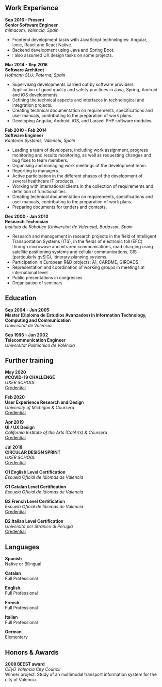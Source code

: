 ## Work Experience

**Sep 2016 - Present**  
**Senior Software Engineer**  
_mimacom, Valencia, Spain_

- Frontend development tasks with JavaScript technologies: Angular, Ionic, React and React Native.
- Backend development using Java and Spring Boot.
- I also assumed UX design tasks on some projects.

**Mar 2014 - Sep 2016**  
**Software Architect**  
_Hofmann SLU, Paterna, Spain_

- Supervising developments carried out by software providers. Application of good quality and safety practices in Java, Spring, Android and iOS developments.
- Defining the technical aspects and interfaces in technological and integration projects.
- Creating technical documentation on requirements, specifications and user manuals, contributing to the preparation of work plans.
- Developing Angular, Android, iOS, and Laravel PHP software modules.

**Feb 2010 - Feb 2014**  
**Software Engineer**  
_Kanteron Systems, Valencia, Spain_

- Leading a team of developers, including work assignment, progress monitoring and results monitoring, as well as requesting changes and bug fixes to team members.
- Organising and managing work meetings of the development team.
- Reporting to managers.
- Active participation in the different phases of the development of several healthcare IT products.
- Working with international clients in the collection of requirements and definition of functionalities.
- Creating technical documentation on requirements, specifications and user manuals, contributing to the preparation of work plans.
- Preparing documents for tenders and contests.

**Dec 2000 - Jan 2010**  
**Research Technician**  
_Instituto de Robótica (Universitat de València), Burjassot, Spain_

- Research and management in research projects in the field of Intelligent Transportation Systems (ITS), in the fields of electronic toll (EFC) through microwave and infrared communications, road charging using satellite positioning systems and cellular communications, GIS (particularly gvSIG), itinerary planning systems.
- Participation in European R&D projects: A1, CARDME, GIROADS.
- Representation and coordination of working groups in meetings at international level
- Public presentations in congresses
- Organisation of seminars

## Education

**Sep 2004 - Jun 2005**  
**Master (Diploma de Estudios Avanzados) in Information Technology, Computing and Communication**  
_Universitat de València_

**Sep 1995 - Jun 2002**  
**Telecommunication Engineer**  
_Universitat Politècnica de València_

## Further training

**May 2020**  
**#COVID-19 CHALLENGE**  
_UXER SCHOOL_  
[Credential](https://www.credential.net/d295142c-616a-45d2-8624-197c21ae9560)

**Feb 2020**  
**User Experience Research and Design**  
_University of Michigan & Coursera_  
[Credential](https://www.coursera.org/account/accomplishments/specialization/KGXYHU6XPUKF)

**Apr 2019**  
**UI / UX Design**  
_California Institute of the Arts (CalArts) & Coursera_  
[Credential](https://www.coursera.org/account/accomplishments/specialization/certificate/GGCGKG76M2B3)

**Jul 2018**  
**CIRCULAR DESIGN SPRINT**  
_UXER SCHOOL_  
[Credential](http://www.uxerschool.com/wp-content/uploads/certificates/CIRCULAR-DESIGN-SPRINT-II-LO-CERTIFICATE-juanguillermo-aldasoro.pdf)

**C1 English Level Certification**  
_Escuela Oficial de Idiomas de Valencia_

**C1 Catalan Level Certification**  
_Escuela Oficial de Idiomas de Valencia_

**B2 French Level Certification**  
_Escuela Oficial de Idiomas de Valencia_  
[Credential](https://drive.google.com/file/d/0B4UMA5fXTkkuYU9TV2VfVl96S3M/view)

**B2 Italian Level Certification**  
_Università per Stranieri di Perugia_  
[Credential](https://drive.google.com/file/d/1Ofg8nM0cvC_dDlD-EsQftJJv-zC1kRor/view)

## Languages

**Spanish**  
Native or Bilingual

**Catalan**  
Full Professional

**English**  
Full Professional

**French**  
Full Professional

**Italian**  
Full Professional

**German**  
Elementary

## Honors & Awards

**2009 BEEST award**  
_CEyD Valencia City Council_  
Winner project: Study of an multimodal transport information system for the city of Valencia.
